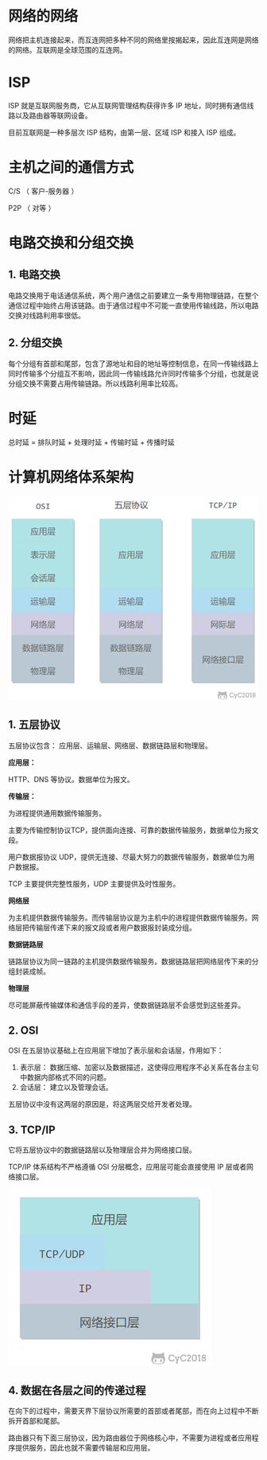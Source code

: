 # 网络的网络

网络把主机连接起来，而互连网把多种不同的网络里按揭起来，因此互连网是网络的网络。互联网是全球范围的互连网。

# ISP

ISP 就是互联网服务商，它从互联网管理结构获得许多 IP 地址，同时拥有通信线路以及路由器等联网设备。

目前互联网是一种多层次 ISP 结构，由第一层、区域 ISP 和接入 ISP 组成。

 

# 主机之间的通信方式

C/S （ 客户-服务器 ）

P2P （ 对等 ）

# 电路交换和分组交换

## 1. 电路交换

电路交换用于电话通信系统，两个用户通信之前要建立一条专用物理链路，在整个通信过程中始终占用该链路。由于通信过程中不可能一直使用传输线路，所以电路交换对线路利用率很低。

## 2. 分组交换

每个分组有首部和尾部，包含了源地址和目的地址等控制信息，在同一传输线路上同时传输多个分组互不影响，因此同一传输线路允许同时传输多个分组，也就是说分组交换不需要占用传输链路。所以线路利用率比较高。

# 时延

总时延 = 排队时延 + 处理时延 + 传输时延 + 传播时延

# 计算机网络体系架构

![img](../go/%E9%9D%A2%E8%AF%95%E9%A2%98.assets/0fa6c237-a909-4e2a-a771-2c5485cd8ce0.png)

## 1. 五层协议

五层协议包含： 应用层、运输层、网络层、数据链路层和物理层。

**应用层：**

HTTP、DNS 等协议。数据单位为报文。

**传输层：**

为进程提供通用数据传输服务。

主要为传输控制协议TCP，提供面向连接、可靠的数据传输服务，数据单位为报文段。

用户数据报协议 UDP，提供无连接、尽最大努力的数据传输服务，数据单位为用户数据报。

TCP 主要提供完整性服务，UDP 主要提供及时性服务。

**网络层**

为主机提供数据传输服务。而传输层协议是为主机中的进程提供数据传输服务。网络层把传输层传递下来的报文段或者用户数据报封装成分组。

**数据链路层**

链路层协议为同一链路的主机提供数据传输服务。数据链路层把网络层传下来的分组封装成帧。

**物理层**

尽可能屏蔽传输媒体和通信手段的差异，使数据链路层不会感觉到这些差异。

## 2. OSI

OSI 在五层协议基础上在应用层下增加了表示层和会话层，作用如下：

1. 表示层： 数据压缩、加密以及数据描述，这使得应用程序不必关系在各台主句中数据内部格式不同的问题。
2. 会话层： 建立以及管理会话。

五层协议中没有这两层的原因是，将这两层交给开发者处理。

## 3. TCP/IP

它将五层协议中的数据链路层以及物理层合并为网络接口层。

TCP/IP 体系结构不严格遵循 OSI 分层概念，应用层可能会直接使用 IP 层或者网络接口层。

![img](概述.assets/48d79be8-085b-4862-8a9d-18402eb93b31.png)

## 4. 数据在各层之间的传递过程

在向下的过程中，需要天界下层协议所需要的首部或者尾部，而在向上过程中不断拆开首部和尾部。

路由器只有下面三层协议，因为路由器位于网络核心中，不需要为进程或者应用程序提供服务，因此也就不需要传输层和应用层。